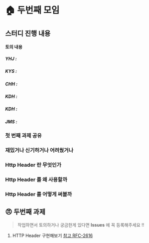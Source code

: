 # :house: 두번째 모임

## 스터디 진행 내용

#### 토의 내용

##### YHJ : 
##### KYS : 
##### CHH : 
##### KDH : 
##### KDH : 
##### JMS : 

### 첫 번째 과제 공유

### 재밌거나 신기하거나 어려웠거나

### Http Header 란 무엇인가

### Http Header 를 왜 사용할까

### Http Header 를 어떻게 써볼까

## :angry: 두번째 과제

> 작업하면서 토의하거나 궁금한게 있다면 **Issues** 에 꼭 등록해주세요 !!

1. HTTP Header 구현해보기 [참고 RFC-2616](https://tools.ietf.org/html/rfc2616#page-31)
